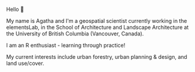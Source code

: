 Hello 🙂

My name is Agatha and I'm a geospatial scientist currently working in the elementsLab, in the School of Architecture and Landscape Architecture at the University of British Columbia (Vancouver, Canada).

I am an R enthusiast - learning through practice!

My current interests include urban forestry, urban planning & design, and land use/cover.
